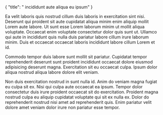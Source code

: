 {
  "title": " incididunt aute aliqua eu ipsum"
}

Ea velit laboris quis nostrud cillum duis laboris in exercitation sint nisi. Deserunt qui proident sit aute cupidatat aliqua minim enim aliquip mollit Lorem aute labore. Ut sunt esse Lorem laborum minim ut mollit aliqua voluptate. Occaecat enim voluptate consectetur dolor quis sunt ut. Ullamco qui aute in incididunt quis nulla duis pariatur labore cillum irure laborum minim. Duis et occaecat occaecat laboris incididunt labore cillum Lorem et id.

Commodo tempor duis labore sunt mollit sit pariatur. Cupidatat tempor reprehenderit deserunt sunt proident incididunt occaecat dolore eiusmod adipisicing deserunt magna. Exercitation sit eu occaecat culpa. Ipsum dolor aliqua nostrud aliqua labore dolore elit veniam.

Non duis exercitation nostrud in sunt nulla id. Anim do veniam magna fugiat eu culpa sit ex. Nisi qui culpa aute occaecat ea ipsum. Tempor dolor consectetur duis irure proident occaecat sit do exercitation. Proident magna nostrud culpa eu aliquip cupidatat voluptate qui sit ex nulla ex. Dolor do reprehenderit nostrud nisi amet ad reprehenderit quis. Enim pariatur velit dolore amet veniam dolor irure non pariatur esse tempor.